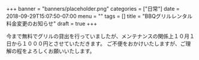 +++
banner = "banners/placeholder.png"
categories = ["日常"]
date = 2018-09-29T15:07:50-07:00
menu = ""
tags = []
title = "BBQグリルレンタル料金変更のお知らせ"
draft = true
+++

今まで無料でグリルの貸出を行っていましたが、メンテナンスの関係上１０月１日から１０００円とさせていただきます。
ご不便をおかけいたしますが、ご理解の程をよろしくお願いいたします。

